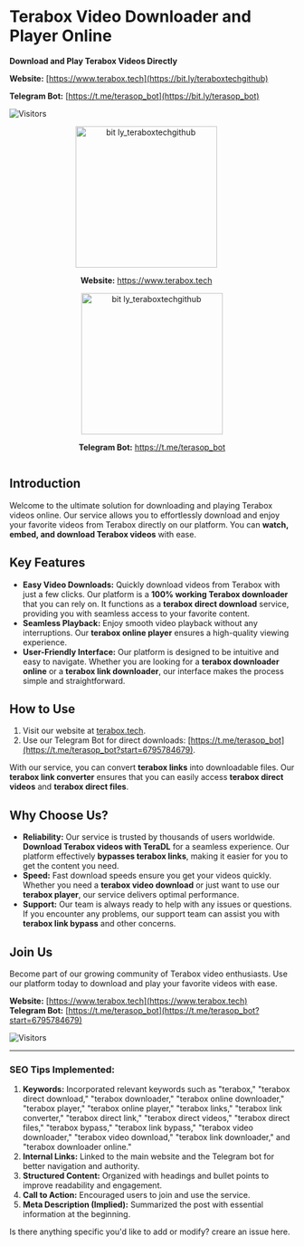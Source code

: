 # Terabox Video Downloader and Player Online

**Download and Play Terabox Videos Directly**

**Website:** [https://www.terabox.tech](https://bit.ly/teraboxtechgithub)

**Telegram Bot:** [https://t.me/terasop_bot](https://bit.ly/terasop_bot)

![Visitors](https://api.visitorbadge.io/api/combined?path=https%3A%2F%2Fgithub.com%2Ftechshade%2Fterabox-player&countColor=%23263759)

<div style="text-align: center;">
  <div style="display: inline-block; margin-right: 20px;">
    <img src="https://github.com/user-attachments/assets/4f1d0820-d229-403b-a457-e08e0c71dc96" alt="bit ly_teraboxtechgithub" style="width: 250px;" />
    <p><strong>Website:</strong> <a href="https://bit.ly/teraboxtechgithub">https://www.terabox.tech</a></p>
  </div>
  <div style="display: inline-block;">
    <img src="https://github.com/user-attachments/assets/c037f6ee-9130-4831-a860-41677130bc5a" alt="bit ly_teraboxtechgithub" style="width: 250px;" />
    <p><strong>Telegram Bot:</strong> <a href="https://bit.ly/terasop_bot">https://t.me/terasop_bot</a></p>
  </div>
</div>


## Introduction

Welcome to the ultimate solution for downloading and playing Terabox videos online. Our service allows you to effortlessly download and enjoy your favorite videos from Terabox directly on our platform. You can **watch, embed, and download Terabox videos** with ease.

## Key Features

- **Easy Video Downloads:** Quickly download videos from Terabox with just a few clicks. Our platform is a **100% working Terabox downloader** that you can rely on. It functions as a **terabox direct download** service, providing you with seamless access to your favorite content.
- **Seamless Playback:** Enjoy smooth video playback without any interruptions. Our **terabox online player** ensures a high-quality viewing experience.
- **User-Friendly Interface:** Our platform is designed to be intuitive and easy to navigate. Whether you are looking for a **terabox downloader online** or a **terabox link downloader**, our interface makes the process simple and straightforward.

## How to Use

1. Visit our website at [terabox.tech](https://www.terabox.tech).
2. Use our Telegram Bot for direct downloads: [https://t.me/terasop_bot](https://t.me/terasop_bot?start=6795784679).

With our service, you can convert **terabox links** into downloadable files. Our **terabox link converter** ensures that you can easily access **terabox direct videos** and **terabox direct files**.

## Why Choose Us?

- **Reliability:** Our service is trusted by thousands of users worldwide. **Download Terabox videos with TeraDL** for a seamless experience. Our platform effectively **bypasses terabox links**, making it easier for you to get the content you need.
- **Speed:** Fast download speeds ensure you get your videos quickly. Whether you need a **terabox video download** or just want to use our **terabox player**, our service delivers optimal performance.
- **Support:** Our team is always ready to help with any issues or questions. If you encounter any problems, our support team can assist you with **terabox link bypass** and other concerns.

## Join Us

Become part of our growing community of Terabox video enthusiasts. Use our platform today to download and play your favorite videos with ease.

**Website:** [https://www.terabox.tech](https://www.terabox.tech)  
**Telegram Bot:** [https://t.me/terasop_bot](https://t.me/terasop_bot?start=6795784679)

![Visitors](https://api.visitorbadge.io/api/combined?path=https%3A%2F%2Fgithub.com%2Ftechshade%2Fterabox-player&countColor=%23263759)

---

### SEO Tips Implemented:
1. **Keywords:** Incorporated relevant keywords such as "terabox," "terabox direct download," "terabox downloader," "terabox online downloader," "terabox player," "terabox online player," "terabox links," "terabox link converter," "terabox direct link," "terabox direct videos," "terabox direct files," "terabox bypass," "terabox link bypass," "terabox video downloader," "terabox video download," "terabox link downloader," and "terabox downloader online."
2. **Internal Links:** Linked to the main website and the Telegram bot for better navigation and authority.
3. **Structured Content:** Organized with headings and bullet points to improve readability and engagement.
4. **Call to Action:** Encouraged users to join and use the service.
5. **Meta Description (Implied):** Summarized the post with essential information at the beginning.

Is there anything specific you'd like to add or modify? creare an issue here.

